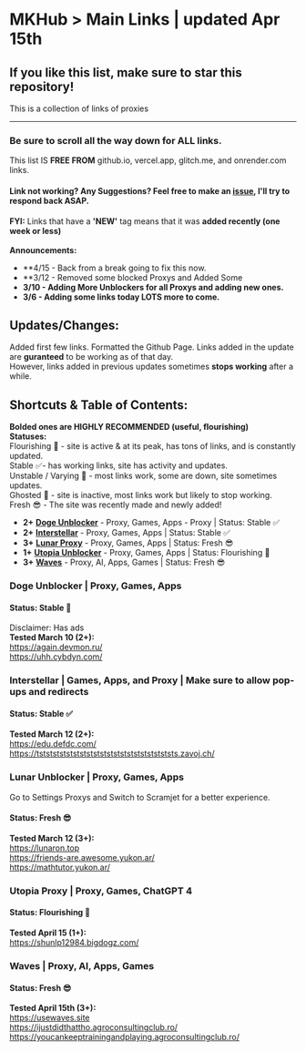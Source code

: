 # MKHub > Main Links | updated Apr 15th
## If you like this list, make sure to star this repository!
This is a collection of links of proxies

---

### Be sure to scroll all the way down for ALL links. 
This list IS **FREE FROM** github.io, vercel.app, glitch.me, and onrender.com links. <br>
 <!--
  Proxy: used for accessing websites that were blocked, searching anything up on Google, unrestricted and untrackable. <br>
 -->

  #### Link not working? Any Suggestions? Feel free to make an [issue](https://github.com/Mikhail110/Unblockers-LS/issues), I'll try to respond back ASAP. <br>
**FYI:** Links that have a **'NEW'** tag means that it was **added recently (one week or less)**
<br> <br>
**Announcements:**
- **4/15 - Back from a break going to fix this now.
- **3/12 - Removed some blocked Proxys and Added Some
- **3/10 - Adding More Unblockers for all Proxys and adding new ones.**
- **3/6 - Adding some links today LOTS more to come.**

## Updates/Changes:
Added first few links.
Formatted the Github Page.
Links added in the update are **guranteed** to be working as of that day. <br>
However, links added in previous updates sometimes **stops working** after a while. <br>

## Shortcuts & Table of Contents:
**Bolded ones are HIGHLY RECOMMENDED (useful, flourishing)** <br>
**Statuses:** <br>
Flourishing :100: - site is active & at its peak, has tons of links, and is constantly updated.  <br>
Stable :white_check_mark:- has working links, site has activity and updates. <br>
Unstable / Varying :grimacing: - most links work, some are down, site sometimes updates. <br>
Ghosted :no_entry_sign: - site is inactive, most links work but likely to stop working.  <br>
Fresh :sunglasses: - The site was recently made and newly added! <br>

- **2+** [**Doge Unblocker**](#doge-unblocker--proxy-games-apps) - Proxy, Games, Apps -  Proxy | Status: Stable :white_check_mark:
- **2+** [**Interstellar**](#interstellar--games-apps-and-proxy--make-sure-to-allow-pop-ups-and-redirects) - Proxy, Games, Apps | Status: Stable :white_check_mark:
- **3+** [**Lunar Proxy**](#lunar-unblocker--proxy-games-apps) - Proxy, Games, Apps | Status:   Fresh  :sunglasses:
- **1+** [**Utopia Unblocker**](#utopia-proxy--proxy-games-chatgpt-4) - Proxy, Games, Apps | Status:   Flourishing  :100:
- **3+** [**Waves**](#waves--proxy-ai-apps-games) - Proxy, AI, Apps, Games | Status: Fresh :sunglasses:
  
  

### Doge Unblocker | Proxy, Games, Apps
#### Status: Stable :100: 
Disclaimer: Has ads <br>
**Tested March 10 (2+):** <br>
https://again.devmon.ru/           <br>
https://uhh.cybdyn.com/               <br>

### Interstellar | Games, Apps, and Proxy | Make sure to allow pop-ups and redirects
#### Status: Stable :white_check_mark:
**Tested March 12 (2+):** <br>
https://edu.defdc.com/  <br>
https://tststststststststststststststststststststs.zavoj.ch/    <br>

### Lunar Unblocker | Proxy, Games, Apps
Go to Settings Proxys and Switch to Scramjet for a better experience.
#### Status:   Fresh :sunglasses:
**Tested March 12 (3+):** <br>
https://lunaron.top <br>
https://friends-are.awesome.yukon.ar/ <br>
https://mathtutor.yukon.ar/ <br>

### Utopia Proxy | Proxy, Games, ChatGPT 4
#### Status: Flourishing :100:
**Tested April 15 (1+):** <br>
https://shunlp12984.bigdogz.com/ <br>

### Waves | Proxy, AI, Apps, Games
#### Status: Fresh :sunglasses:
**Tested April 15th (3+):** <br>
https://usewaves.site <br>
https://ijustdidthattho.agroconsultingclub.ro/ <br>
https://youcankeeptrainingandplaying.agroconsultingclub.ro/ <br>








